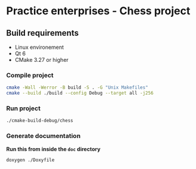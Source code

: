 # Practice enterprises - Chess project

## Build requirements
- Linux environement
- Qt 6
- CMake 3.27 or higher

### Compile project
```bash
cmake -Wall -Werror -B build -S . -G "Unix Makefiles"
cmake --build ./build --config Debug --target all -j256
```

### Run project
```bash
./cmake-build-debug/chess
```

### Generate documentation
**Run this from inside the `doc` directory**

```bash
doxygen ./Doxyfile
```
